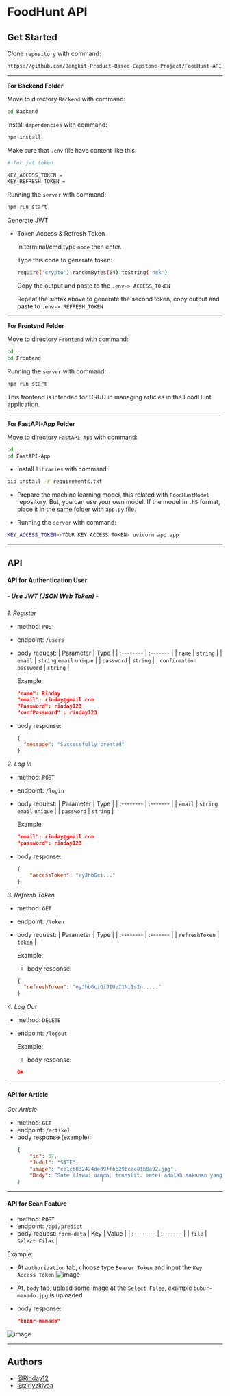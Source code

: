 # FoodHunt API

## Get Started
Clone `repository` with command: 
```bash
https://github.com/Bangkit-Product-Based-Capstone-Project/FoodHunt-API.git
```
---
**For Backend Folder**

Move to directory `Backend` with command:
```sh
cd Backend
```

Install `dependencies` with command:
```sh
npm install
```

Make sure that `.env` file have content like this:
```sh
# for jwt token

KEY_ACCESS_TOKEN = 
KEY_REFRESH_TOKEN =
```

Running the `server` with command:
```sh
npm run start
```
Generate JWT

* Token Access & Refresh Token
  
  In terminal/cmd type `node` then enter.
  
  Type this code to generate token: 
  ```sh
  require('crypto').randomBytes(64).toString('hex')
  ```
  Copy the output and paste to the `.env-> ACCESS_TOkEN`

  Repeat the sintax above to generate the second token, copy 
  output and paste to `.env-> REFRESH_TOKEN`
---
**For Frontend Folder**

Move to directory `Frontend` with command:
```sh
cd ..
cd Frontend
```
Running the `server` with command:
```sh
npm run start
```
This frontend is intended for CRUD in managing articles in the FoodHunt application.

---
**For FastAPI-App Folder**

Move to directory `FastAPI-App` with command:
```sh
cd ..
cd FastAPI-App
```
* Install `libraries` with command: 
```sh
pip install -r requirements.txt
```

* Prepare the machine learning model, this related with `FoodHuntModel` repository. But, you can use your own model. If the model in `.h5` format, place it in the same folder with `app.py` file.

* Running the `server` with command:
```sh
KEY_ACCESS_TOKEN=<YOUR KEY ACCESS TOKEN> uvicorn app:app
```
---
## API

#### API for Authentication User

##### - Use JWT (JSON Web Token) -

 *1. Register*

  * method: `POST`
  * endpoint: `/users`
  * body request:
    | Parameter | Type     |
    | :-------- | :------- |
    | `name` | `string` |
    | `email` | `string` `email` `unique` |
    | `password` | `string` |
    | `confirmation password` | `string` |

    Example: 
    ```json
    "name": Rinday
    "email": rinday@gmail.com
    "Password": rinday123
    "confPassword" : rinday123
    ```

* body response:
    ```json
    {
      "message": "Successfully created"
    }
    ```

 *2. Log In*

  * method: `POST`
  * endpoint: `/login`
  * body request:
    | Parameter | Type     |
    | :-------- | :------- |
    | `email` | `string` `email` `unique` |
    | `password` | `string` |

    Example: 
    ```json
    "email": rinday@gmail.com
    "password": rinday123
    ```

  * body response:
    ```json
    {
        "accessToken": "eyJhbGci..."
    }
    ```

 *3. Refresh Token*
  * method: `GET`
  * endpoint: `/token`
  * body request:
    | Parameter | Type     |
    | :-------- | :------- |
    | `refreshToken` | `token` |

    Example: 

    * body response:
    ```json
    {
      "refreshToken": "eyJhbGciOiJIUzI1NiIsIn....."
    }
    ```

 *4. Log Out*
  * method: `DELETE`
  * endpoint: `/logout`

    Example: 
    * body response:
    ```json
    OK
    ```
---
#### API for Article

*Get Article*

  * method: `GET`
  * endpoint: `/artikel`
  * body response (example):
    ```json
    {
        "id": 37,
        "Judul": "SATE",
        "image": "ce1c6032424ded9ffbb29bcac8fb0e92.jpg",
        "Body": "Sate (Jawa: ꦱꦠꦺ, translit. sate) adalah makanan yang terbuat dari daging yang dipotong kecil-kecil dan ditusuk sedemikian rupa dengan tusukan  lidi tulang daun kelapa atau bambu, kemudian dipanggang menggunakan bara arang kayu. Sate disajikan dengan berbagai macam bumbu yang bergantung pada variasi resep sate.[9] Daging yang dijadikan sate antara lain daging ayam, kambing, domba
    }
    ```
---
#### API for Scan Feature
  * method: `POST`
  * endpoint: `/api/predict`
  * body request: `form-data`
    | Key | Value     |
    | :-------- | :------- |
    | `file` | `Select Files` |

Example:
 * At `authorization` tab, choose type `Bearer Token` and input the `Key Access Token`
   ![image](https://github.com/Bangkit-Product-Based-Capstone-Project/FoodHunt-API/assets/99418260/27b8e17f-66e8-43f7-97c8-0173a8d09b01)

 * At, `body` tab, upload some image at the `Select Files`, example `bubur-manado.jpg` is uploaded

 * body response:
    ```json
    "bubur-manado"
    ```
  ![image](https://github.com/Bangkit-Product-Based-Capstone-Project/FoodHunt-API/assets/99418260/0076ff88-e4e4-43e5-afff-5ac15505773e)

---
## Authors

- [@Rinday12](https://github.com/Rinday12)
- [@zirlyzkiyaa](https://github.com/zirlyzkiyaa)
